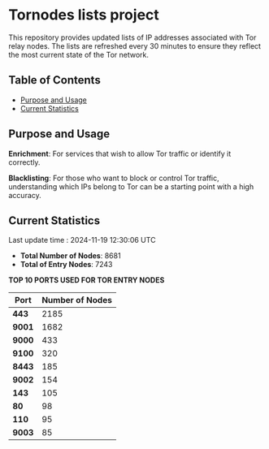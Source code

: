 # Tornodes lists project

This repository provides updated lists of IP addresses associated with Tor relay nodes. The lists are refreshed every 30 minutes to ensure they reflect the most current state of the Tor network.

## Table of Contents

- [Purpose and Usage](#purpose-and-usage)
- [Current Statistics](#current-statistics)


## Purpose and Usage

**Enrichment**: For services that wish to allow Tor traffic or identify it correctly.

**Blacklisting**: For those who want to block or control Tor traffic, understanding which IPs belong to Tor can be a starting point with a high accuracy.

## Current Statistics

Last update time : 2024-11-19 12:30:06 UTC

- **Total Number of Nodes**: 8681
- **Total of Entry Nodes**: 7243

**TOP 10 PORTS USED FOR TOR ENTRY NODES**

| **Port** | **Number of Nodes** |
|------|-----------------|
| **443**   | 2185  |
| **9001**   | 1682  |
| **9000**   | 433  |
| **9100**   | 320  |
| **8443**   | 185  |
| **9002**   | 154  |
| **143**   | 105  |
| **80**   | 98  |
| **110**   | 95  |
| **9003**   | 85  |

